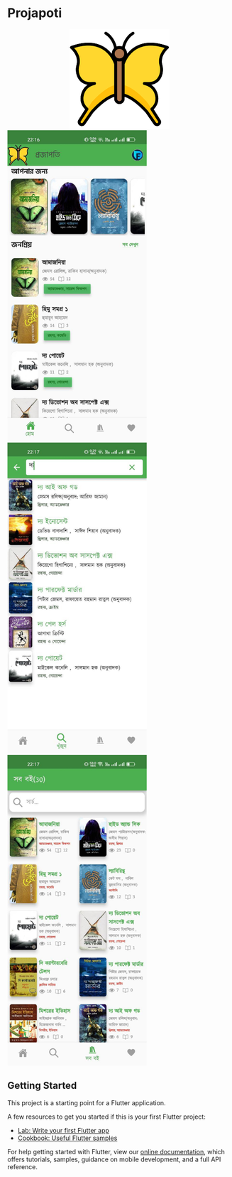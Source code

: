 # Projapoti
<center><img  src="https://github.com/faisal-shohag/projapoti/blob/master/assets/projapoti.png?raw=true"/></center>
<img height="700px" src="https://github.com/faisal-shohag/projapoti/blob/master/assets/photo_2022-05-30_22-21-02.jpg?raw=true"/><img height="700px" src="https://github.com/faisal-shohag/projapoti/blob/master/assets/photo_2022-05-30_22-20-54.jpg?raw=true"/><img height="700px" src="https://github.com/faisal-shohag/projapoti/blob/master/assets/photo_2022-05-30_22-20-40.jpg?raw=true"/>



## Getting Started

This project is a starting point for a Flutter application.

A few resources to get you started if this is your first Flutter project:

- [Lab: Write your first Flutter app](https://flutter.dev/docs/get-started/codelab)
- [Cookbook: Useful Flutter samples](https://flutter.dev/docs/cookbook)

For help getting started with Flutter, view our
[online documentation](https://flutter.dev/docs), which offers tutorials,
samples, guidance on mobile development, and a full API reference.
